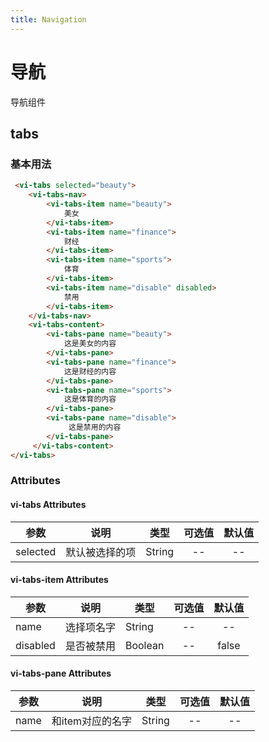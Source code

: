 ```yaml
---
title: Navigation
---
```

# 导航

导航组件

## tabs

### 基本用法

<ClientOnly>
<tabs-demo></tabs-demo>
</ClientOnly>

```html
 <vi-tabs selected="beauty">
    <vi-tabs-nav>
        <vi-tabs-item name="beauty">
            美女
        </vi-tabs-item>
        <vi-tabs-item name="finance">
            财经
        </vi-tabs-item>
        <vi-tabs-item name="sports">
            体育
        </vi-tabs-item>
        <vi-tabs-item name="disable" disabled>
            禁用
        </vi-tabs-item>
    </vi-tabs-nav>
    <vi-tabs-content>
        <vi-tabs-pane name="beauty">
            这是美女的内容
        </vi-tabs-pane>
        <vi-tabs-pane name="finance">
            这是财经的内容
        </vi-tabs-pane>
        <vi-tabs-pane name="sports">
            这是体育的内容
        </vi-tabs-pane>
        <vi-tabs-pane name="disable">
             这是禁用的内容
        </vi-tabs-pane>
     </vi-tabs-content>
</vi-tabs>
```

### Attributes

#### vi-tabs Attributes

| 参数 | 说明 | 类型 | 可选值 | 默认值 |
| ------- | ------ | ------ | :------: | :------: |
| selected | 默认被选择的项 | String | -- | -- |

#### vi-tabs-item Attributes

| 参数 | 说明 | 类型 | 可选值 | 默认值 |
| ------- | ------ | ------ | :------: | :------: |
| name | 选择项名字 | String | -- | -- |
| disabled | 是否被禁用 | Boolean | -- | false |

#### vi-tabs-pane Attributes

| 参数 | 说明 | 类型 | 可选值 | 默认值 |
| ------- | ------ | ------ | :------: | :------: |
| name | 和item对应的名字 | String | -- | -- |

<ClientOnly>
<box-sizing></box-sizing>
</ClientOnly>